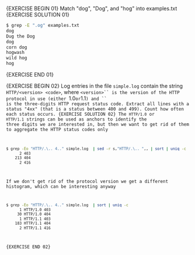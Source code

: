 {EXERCISE BEGIN 01}
Match "dog", "Dog", and "hog" into examples.txt
{EXERCISE SOLUTION 01}
``` sh
$ grep -E ".og" examples.txt
dog
Dug the Dog
dog
corn dog
hogwash
wild hog
hog
```
{EXERCISE END 01}

{EXERCISE BEGIN 02}
Log entries in the file `simple.log` contain the string `HTTP/<version> <code>`, where `<version>`` is the version of the HTTP protocol in use (either `1.0` or `1.1`) and `<code>`` is the three-digits HTTP request status code. Extract all lines with a status "4xx" (that is a status between 400 and 499). Count how often each status occurs.
{EXERCISE SOLUTION 02}
The `HTTP/1.0` or `HTTP/1.1` strings can be used as anchors to identify the three digits we are interested in, but then we want to get rid of them to aggregate the HTTP status codes only

``` sh
$ grep -Eo "HTTP/.\.. 4.." simple.log  | sed -r s,"HTTP/.\.. ",, | sort | uniq -c
      2 403
    213 404
      2 416
```

If we don't get rid of the protocol version we get a different histogram, which can be interesting anyway

``` sh
$ grep -Eo "HTTP/.\.. 4.." simple.log  | sort | uniq -c
      1 HTTP/1.0 403
     30 HTTP/1.0 404
      1 HTTP/1.1 403
    183 HTTP/1.1 404
      2 HTTP/1.1 416
```
{EXERCISE END 02}
